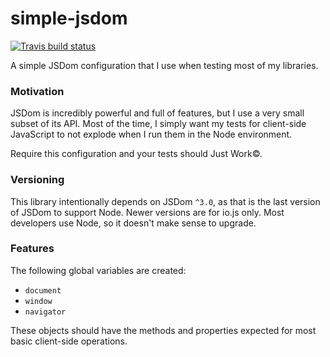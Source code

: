# simple-jsdom
[![Travis build status](http://img.shields.io/travis/jmeas/simple-jsdom.svg?style=flat)](https://travis-ci.org/jmeas/simple-jsdom)

A simple JSDom configuration that I use when testing most of my libraries.

### Motivation

JSDom is incredibly powerful and full of features, but I use a very small subset of
its API. Most of the time, I simply want my tests for client-side JavaScript to not
explode when I run them in the Node environment.

Require this configuration and your tests should Just Work©.

### Versioning

This library intentionally depends on JSDom `^3.0`, as that is the last version
of JSDom to support Node. Newer versions are for io.js only. Most developers use Node,
so it doesn't make sense to upgrade.

### Features

The following global variables are created:

- `document`
- `window`
- `navigator`

These objects should have the methods and properties expected for most basic client-side
operations.
